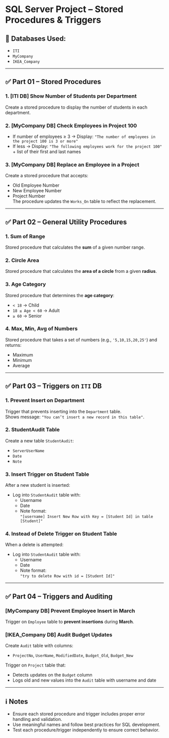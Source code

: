 # SQL Server Project – Stored Procedures & Triggers

## 📁 Databases Used:
- `ITI`
- `MyCompany`
- `IKEA_Company`

---

## ✅ Part 01 – Stored Procedures

### 1. [ITI DB] Show Number of Students per Department
Create a stored procedure to display the number of students in each department.

### 2. [MyCompany DB] Check Employees in Project 100
- If number of employees ≥ 3 → Display: `"The number of employees in the project 100 is 3 or more"`
- If less → Display: `"The following employees work for the project 100"` + list of their first and last names

### 3. [MyCompany DB] Replace an Employee in a Project
Create a stored procedure that accepts:
- Old Employee Number
- New Employee Number
- Project Number  
The procedure updates the `Works_On` table to reflect the replacement.

---

## ✅ Part 02 – General Utility Procedures

### 1. Sum of Range
Stored procedure that calculates the **sum** of a given number range.

### 2. Circle Area
Stored procedure that calculates the **area of a circle** from a given **radius**.

### 3. Age Category
Stored procedure that determines the **age category**:
- `< 18` → Child
- `18 ≤ Age < 60` → Adult
- `≥ 60` → Senior

### 4. Max, Min, Avg of Numbers
Stored procedure that takes a set of numbers (e.g., `'5,10,15,20,25'`) and returns:
- Maximum
- Minimum
- Average

---

## ✅ Part 03 – Triggers on `ITI` DB

### 1. Prevent Insert on Department
Trigger that prevents inserting into the `Department` table.  
Shows message: `"You can’t insert a new record in this table"`.

### 2. StudentAudit Table
Create a new table `StudentAudit`:
- `ServerUserName`
- `Date`
- `Note`

### 3. Insert Trigger on Student Table
After a new student is inserted:
- Log into `StudentAudit` table with:
  - Username
  - Date
  - Note format:  
    `"[username] Insert New Row with Key = [Student Id] in table [Student]"`

### 4. Instead of Delete Trigger on Student Table
When a delete is attempted:
- Log into `StudentAudit` table with:
  - Username
  - Date
  - Note format:  
    `"try to delete Row with id = [Student Id]"`

---

## ✅ Part 04 – Triggers and Auditing

### [MyCompany DB] Prevent Employee Insert in March
Trigger on `Employee` table to **prevent insertions** during **March**.

### [IKEA_Company DB] Audit Budget Updates
Create `Audit` table with columns:
- `ProjectNo`, `UserName`, `ModifiedDate`, `Budget_Old`, `Budget_New`

Trigger on `Project` table that:
- Detects updates on the `Budget` column
- Logs old and new values into the `Audit` table with username and date

---

## ℹ️ Notes
- Ensure each stored procedure and trigger includes proper error handling and validation.
- Use meaningful names and follow best practices for SQL development.
- Test each procedure/trigger independently to ensure correct behavior.
